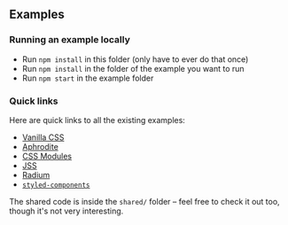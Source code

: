 ## Examples

### Running an example locally

- Run `npm install` in this folder (only have to ever do that once)
- Run `npm install` in the folder of the example you want to run
- Run `npm start` in the example folder

### Quick links

Here are quick links to all the existing examples:

- [Vanilla CSS](./css)
- [Aphrodite](./aphrodite)
- [CSS Modules](./css-modules)
- [JSS](./jss)
- [Radium](./radium)
- [`styled-components`](./styled-components)

The shared code is inside the `shared/` folder – feel free to check it out too, though it's not very interesting.
